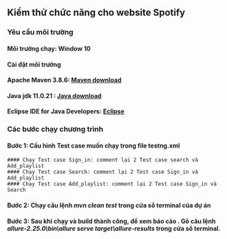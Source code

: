 ## **Kiểm thử chức năng cho website Spotify**
### Yêu cầu môi trường
#### Môi trường chạy: Window 10
#### Cài đặt môi trường
  #### Apache Maven 3.8.6: [Maven download](https://maven.apache.org/docs/3.8.6/release-notes.html)
  #### Java jdk 11.0.21 : [Java download](https://www.oracle.com/java/technologies/javase/11-0-21-relnotes.html)
  #### Eclipse IDE for Java Developers: [Eclipse](https://www.eclipse.org/downloads/packages/release/europa/winter/eclipse-ide-java-developers)

### Các bước chạy chương trình
  #### **Bước 1**: Cấu hình Test case muốn chạy trong file testng.xml
    #### Chạy Test case Sign_in: comment lại 2 Test case search và Add_playlist
    #### Chạy Test case Search: comment lại 2 Test case Sign_in và Add_playlist
    #### Chạy Test case Add_playlist: comment lại 2 Test case Sign_in và Search
  #### **Bước 2**: Chạy câu lệnh *mvn clean test* trong cửa sổ terminal của dự án
  #### **Bước 3**: Sau khi chạy và build thành công, để xem báo cáo . Gõ câu lệnh *allure-2.25.0\bin\allure serve target\allure-results* trong cửa sổ terminal.
  
  
    
